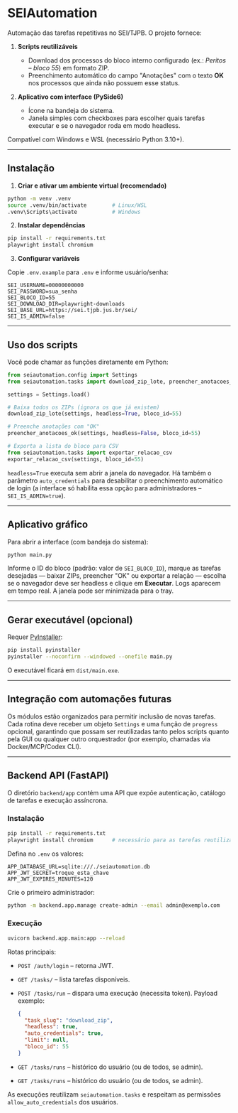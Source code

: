 # SEIAutomation

Automação das tarefas repetitivas no SEI/TJPB. O projeto fornece:

1. **Scripts reutilizáveis**
   - Download dos processos do bloco interno configurado (ex.: *Peritos – bloco 55*) em formato ZIP.
   - Preenchimento automático do campo "Anotações" com o texto **OK** nos processos que ainda não possuem esse status.

2. **Aplicativo com interface (PySide6)**
   - Ícone na bandeja do sistema.
   - Janela simples com checkboxes para escolher quais tarefas executar e se o navegador roda em modo headless.

Compatível com Windows e WSL (necessário Python 3.10+).

---

## Instalação

1. **Criar e ativar um ambiente virtual (recomendado)**

```bash
python -m venv .venv
source .venv/bin/activate        # Linux/WSL
.venv\Scripts\activate           # Windows
```

2. **Instalar dependências**

```bash
pip install -r requirements.txt
playwright install chromium
```

3. **Configurar variáveis**

Copie `.env.example` para `.env` e informe usuário/senha:

```
SEI_USERNAME=00000000000
SEI_PASSWORD=sua_senha
SEI_BLOCO_ID=55
SEI_DOWNLOAD_DIR=playwright-downloads
SEI_BASE_URL=https://sei.tjpb.jus.br/sei/
SEI_IS_ADMIN=false
```

---

## Uso dos scripts

Você pode chamar as funções diretamente em Python:

```python
from seiautomation.config import Settings
from seiautomation.tasks import download_zip_lote, preencher_anotacoes_ok

settings = Settings.load()

# Baixa todos os ZIPs (ignora os que já existem)
download_zip_lote(settings, headless=True, bloco_id=55)

# Preenche anotações com "OK"
preencher_anotacoes_ok(settings, headless=False, bloco_id=55)

# Exporta a lista do bloco para CSV
from seiautomation.tasks import exportar_relacao_csv
exportar_relacao_csv(settings, bloco_id=55)
```

`headless=True` executa sem abrir a janela do navegador. Há também o parâmetro `auto_credentials` para desabilitar o preenchimento automático de login (a interface só habilita essa opção para administradores – `SEI_IS_ADMIN=true`).

---

## Aplicativo gráfico

Para abrir a interface (com bandeja do sistema):

```bash
python main.py
```

Informe o ID do bloco (padrão: valor de `SEI_BLOCO_ID`), marque as tarefas desejadas — baixar ZIPs, preencher "OK" ou exportar a relação — escolha se o navegador deve ser headless e clique em **Executar**. Logs aparecem em tempo real. A janela pode ser minimizada para o tray.

---

## Gerar executável (opcional)

Requer [PyInstaller](https://pyinstaller.org/):

```bash
pip install pyinstaller
pyinstaller --noconfirm --windowed --onefile main.py
```

O executável ficará em `dist/main.exe`.

---

## Integração com automações futuras

Os módulos estão organizados para permitir inclusão de novas tarefas. Cada rotina deve receber um objeto `Settings` e uma função de `progress` opcional, garantindo que possam ser reutilizadas tanto pelos scripts quanto pela GUI ou qualquer outro orquestrador (por exemplo, chamadas via Docker/MCP/Codex CLI).

---

## Backend API (FastAPI)

O diretório `backend/app` contém uma API que expõe autenticação, catálogo de tarefas e execução assíncrona.

### Instalação

```bash
pip install -r requirements.txt
playwright install chromium      # necessário para as tarefas reutilizadas
```

Defina no `.env` os valores:

```
APP_DATABASE_URL=sqlite:///./seiautomation.db
APP_JWT_SECRET=troque_esta_chave
APP_JWT_EXPIRES_MINUTES=120
```

Crie o primeiro administrador:

```bash
python -m backend.app.manage create-admin --email admin@exemplo.com
```

### Execução

```bash
uvicorn backend.app.main:app --reload
```

Rotas principais:

- `POST /auth/login` – retorna JWT.
- `GET /tasks/` – lista tarefas disponíveis.
- `POST /tasks/run` – dispara uma execução (necessita token). Payload exemplo:

  ```json
  {
    "task_slug": "download_zip",
    "headless": true,
    "auto_credentials": true,
    "limit": null,
    "bloco_id": 55
  }
  ```
- `GET /tasks/runs` – histórico do usuário (ou de todos, se admin).
- `GET /tasks/runs` – histórico do usuário (ou de todos, se admin).

As execuções reutilizam `seiautomation.tasks` e respeitam as permissões `allow_auto_credentials` dos usuários.
